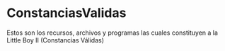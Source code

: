 # ConstanciasValidas
Estos son los recursos, archivos y programas las cuales constituyen a la Little Boy II (Constancias Válidas)

